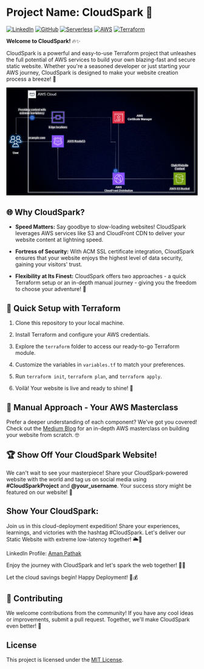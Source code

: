 # Project Name: CloudSpark 🌟

[![LinkedIn](https://img.shields.io/badge/Connect%20with%20me%20on-LinkedIn-blue.svg)](https://www.linkedin.com/in/aman-devops/)
[![GitHub](https://img.shields.io/github/stars/AmanPathak-DevOps.svg?style=social)](https://github.com/AmanPathak-DevOps)
[![Serverless](https://img.shields.io/badge/Serverless-%E2%9A%A1%EF%B8%8F-blueviolet)](https://www.serverless.com)
[![AWS](https://img.shields.io/badge/AWS-%F0%9F%9B%A1-orange)](https://aws.amazon.com)
[![Terraform](https://img.shields.io/badge/Terraform-%E2%9C%A8-lightgrey)](https://www.terraform.io)


**Welcome to CloudSpark!** 🔥✨

CloudSpark is a powerful and easy-to-use Terraform project that unleashes the full potential of AWS services to build your own blazing-fast and secure static website. Whether you're a seasoned developer or just starting your AWS journey, CloudSpark is designed to make your website creation process a breeze! 🚀

![AWS Infrastructure Diagram](assets/AWS-Infra-Diagram.gif)

## 🌐 Why CloudSpark?

- **Speed Matters:** Say goodbye to slow-loading websites! CloudSpark leverages AWS services like S3 and CloudFront CDN to deliver your website content at lightning speed.

- **Fortress of Security:** With ACM SSL certificate integration, CloudSpark ensures that your website enjoys the highest level of data security, gaining your visitors' trust.

- **Flexibility at Its Finest:** CloudSpark offers two approaches - a quick Terraform setup or an in-depth manual journey - giving you the freedom to choose your adventure! 🧭

## 🚀 Quick Setup with Terraform

1. Clone this repository to your local machine.

2. Install Terraform and configure your AWS credentials.

3. Explore the `terraform` folder to access our ready-to-go Terraform module.

4. Customize the variables in `variables.tf` to match your preferences.

5. Run `terraform init`, `terraform plan`, and `terraform apply`.

6. Voilà! Your website is live and ready to shine! 🌟

## 🌟 Manual Approach - Your AWS Masterclass

Prefer a deeper understanding of each component? We've got you covered! Check out the <a href="">Medium Blog</a> for an in-depth AWS masterclass on building your website from scratch. 🤓

## 🏆 Show Off Your CloudSpark Website!

We can't wait to see your masterpiece! Share your CloudSpark-powered website with the world and tag us on social media using **#CloudSparkProject** and **@your_username**. Your success story might be featured on our website! 🎉

## Show Your CloudSpark:

Join us in this cloud-deployment expedition! Share your experiences, learnings, and victories with the hashtag #CloudSpark. Let's deliver our Static Website with extreme low-latency together! 🌥️💸

LinkedIn Profile: <a href="https://www.linkedin.com/in/aman-devops/">Aman Pathak</a>

Enjoy the journey with CloudSpark and let's spark the web together! 🚀✨

Let the cloud savings begin! Happy Deployment! 🎯💰

## 🤝 Contributing

We welcome contributions from the community! If you have any cool ideas or improvements, submit a pull request. Together, we'll make CloudSpark even better! 🙌

## License

This project is licensed under the [MIT License](LICENSE).
